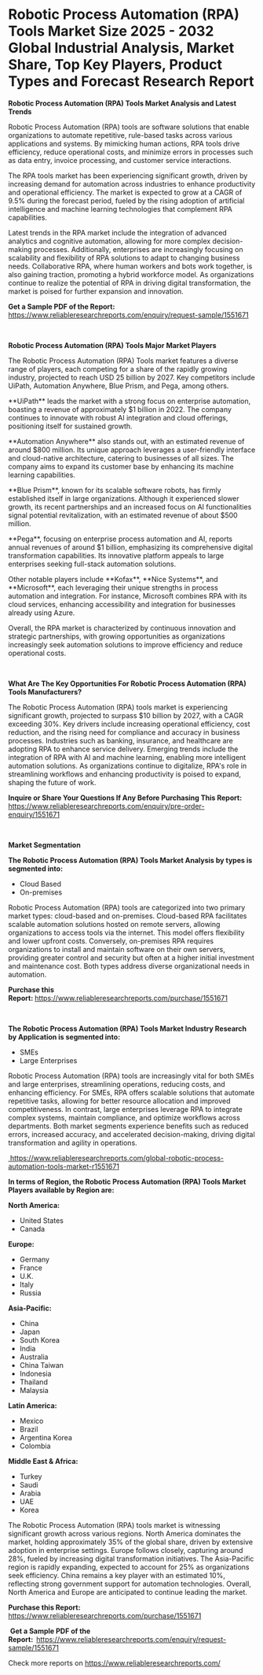 <p><h1>Robotic Process Automation (RPA) Tools Market Size 2025 - 2032 Global Industrial Analysis, Market Share, Top Key Players, Product Types and Forecast Research Report</h1></p><p><strong>Robotic Process Automation (RPA) Tools Market Analysis and Latest Trends</strong></p>
<p><p>Robotic Process Automation (RPA) tools are software solutions that enable organizations to automate repetitive, rule-based tasks across various applications and systems. By mimicking human actions, RPA tools drive efficiency, reduce operational costs, and minimize errors in processes such as data entry, invoice processing, and customer service interactions.</p><p>The RPA tools market has been experiencing significant growth, driven by increasing demand for automation across industries to enhance productivity and operational efficiency. The market is expected to grow at a CAGR of 9.5% during the forecast period, fueled by the rising adoption of artificial intelligence and machine learning technologies that complement RPA capabilities.</p><p>Latest trends in the RPA market include the integration of advanced analytics and cognitive automation, allowing for more complex decision-making processes. Additionally, enterprises are increasingly focusing on scalability and flexibility of RPA solutions to adapt to changing business needs. Collaborative RPA, where human workers and bots work together, is also gaining traction, promoting a hybrid workforce model. As organizations continue to realize the potential of RPA in driving digital transformation, the market is poised for further expansion and innovation.</p></p>
<p><strong>Get a Sample PDF of the Report:&nbsp;</strong> <a href="https://www.reliableresearchreports.com/enquiry/request-sample/1551671?utm_campaign=3061&utm_medium=2&utm_source=Github&utm_content=ia&utm_term=11032025&utm_id=robotic-process-automation-rpa-tools">https://www.reliableresearchreports.com/enquiry/request-sample/1551671</a></p>
<p>&nbsp;</p>
<p><strong>Robotic Process Automation (RPA) Tools Major Market Players</strong></p>
<p><p>The Robotic Process Automation (RPA) Tools market features a diverse range of players, each competing for a share of the rapidly growing industry, projected to reach USD 25 billion by 2027. Key competitors include UiPath, Automation Anywhere, Blue Prism, and Pega, among others.</p><p>**UiPath** leads the market with a strong focus on enterprise automation, boasting a revenue of approximately $1 billion in 2022. The company continues to innovate with robust AI integration and cloud offerings, positioning itself for sustained growth.</p><p>**Automation Anywhere** also stands out, with an estimated revenue of around $800 million. Its unique approach leverages a user-friendly interface and cloud-native architecture, catering to businesses of all sizes. The company aims to expand its customer base by enhancing its machine learning capabilities.</p><p>**Blue Prism**, known for its scalable software robots, has firmly established itself in large organizations. Although it experienced slower growth, its recent partnerships and an increased focus on AI functionalities signal potential revitalization, with an estimated revenue of about $500 million.</p><p>**Pega**, focusing on enterprise process automation and AI, reports annual revenues of around $1 billion, emphasizing its comprehensive digital transformation capabilities. Its innovative platform appeals to large enterprises seeking full-stack automation solutions.</p><p>Other notable players include **Kofax**, **Nice Systems**, and **Microsoft**, each leveraging their unique strengths in process automation and integration. For instance, Microsoft combines RPA with its cloud services, enhancing accessibility and integration for businesses already using Azure.</p><p>Overall, the RPA market is characterized by continuous innovation and strategic partnerships, with growing opportunities as organizations increasingly seek automation solutions to improve efficiency and reduce operational costs.</p></p>
<p>&nbsp;</p>
<p><strong>What Are The Key Opportunities For Robotic Process Automation (RPA) Tools Manufacturers?</strong></p>
<p><p>The Robotic Process Automation (RPA) tools market is experiencing significant growth, projected to surpass $10 billion by 2027, with a CAGR exceeding 30%. Key drivers include increasing operational efficiency, cost reduction, and the rising need for compliance and accuracy in business processes. Industries such as banking, insurance, and healthcare are adopting RPA to enhance service delivery. Emerging trends include the integration of RPA with AI and machine learning, enabling more intelligent automation solutions. As organizations continue to digitalize, RPA's role in streamlining workflows and enhancing productivity is poised to expand, shaping the future of work.</p></p>
<p><strong>Inquire or Share Your Questions If Any Before Purchasing This Report:</strong> <a href="https://www.reliableresearchreports.com/enquiry/pre-order-enquiry/1551671?utm_campaign=3061&utm_medium=2&utm_source=Github&utm_content=ia&utm_term=11032025&utm_id=robotic-process-automation-rpa-tools">https://www.reliableresearchreports.com/enquiry/pre-order-enquiry/1551671</a></p>
<p>&nbsp;</p>
<p><strong>Market Segmentation</strong></p>
<p><strong>The Robotic Process Automation (RPA) Tools Market Analysis by types is segmented into:</strong></p>
<p><ul><li>Cloud Based</li><li>On-premises</li></ul></p>
<p><p>Robotic Process Automation (RPA) tools are categorized into two primary market types: cloud-based and on-premises. Cloud-based RPA facilitates scalable automation solutions hosted on remote servers, allowing organizations to access tools via the internet. This model offers flexibility and lower upfront costs. Conversely, on-premises RPA requires organizations to install and maintain software on their own servers, providing greater control and security but often at a higher initial investment and maintenance cost. Both types address diverse organizational needs in automation.</p></p>
<p><strong>Purchase this Report:&nbsp;</strong><a href="https://www.reliableresearchreports.com/purchase/1551671?utm_campaign=3061&utm_medium=2&utm_source=Github&utm_content=ia&utm_term=11032025&utm_id=robotic-process-automation-rpa-tools">https://www.reliableresearchreports.com/purchase/1551671</a></p>
<p>&nbsp;</p>
<p><strong>The Robotic Process Automation (RPA) Tools Market Industry Research by Application is segmented into:</strong></p>
<p><ul><li>SMEs</li><li>Large Enterprises</li></ul></p>
<p><p>Robotic Process Automation (RPA) tools are increasingly vital for both SMEs and large enterprises, streamlining operations, reducing costs, and enhancing efficiency. For SMEs, RPA offers scalable solutions that automate repetitive tasks, allowing for better resource allocation and improved competitiveness. In contrast, large enterprises leverage RPA to integrate complex systems, maintain compliance, and optimize workflows across departments. Both market segments experience benefits such as reduced errors, increased accuracy, and accelerated decision-making, driving digital transformation and agility in operations.</p></p>
<p><a href="https://www.reliableresearchreports.com/global-robotic-process-automation-tools-market-r1551671?utm_campaign=3061&utm_medium=2&utm_source=Github&utm_content=ia&utm_term=11032025&utm_id=robotic-process-automation-rpa-tools">&nbsp;https://www.reliableresearchreports.com/global-robotic-process-automation-tools-market-r1551671</a></p>
<p><strong>In terms of Region, the Robotic Process Automation (RPA) Tools Market Players available by Region are:</strong></p>
<p>
    <p> <strong> North America: </strong>
        <ul>
            <li>United States</li>
            <li>Canada</li>
        </ul>
        </p> 
    <p> <strong> Europe: </strong>
        <ul>
            <li>Germany</li>
            <li>France</li>
            <li>U.K.</li>
            <li>Italy</li>
            <li>Russia</li>
        </ul>
        </p> 
    <p> <strong> Asia-Pacific: </strong>
        <ul>
            <li>China</li>
            <li>Japan</li>
            <li>South Korea</li>
            <li>India</li>
            <li>Australia</li>
            <li>China Taiwan</li>
            <li>Indonesia</li>
            <li>Thailand</li>
            <li>Malaysia</li>
        </ul>
        </p> 
    <p> <strong> Latin America: </strong>
        <ul>
            <li>Mexico</li>
            <li>Brazil</li>
            <li>Argentina Korea</li>
            <li>Colombia</li>
        </ul>
        </p> 
    <p> <strong> Middle East & Africa: </strong>
        <ul>
            <li>Turkey</li>
            <li>Saudi</li>
            <li>Arabia</li>
            <li>UAE</li>
            <li>Korea</li>
        </ul>
    </p>
    </p>
<p><p>The Robotic Process Automation (RPA) tools market is witnessing significant growth across various regions. North America dominates the market, holding approximately 35% of the global share, driven by extensive adoption in enterprise settings. Europe follows closely, capturing around 28%, fueled by increasing digital transformation initiatives. The Asia-Pacific region is rapidly expanding, expected to account for 25% as organizations seek efficiency. China remains a key player with an estimated 10%, reflecting strong government support for automation technologies. Overall, North America and Europe are anticipated to continue leading the market.</p></p>
<p><strong>Purchase this Report: </strong><a href="https://www.reliableresearchreports.com/purchase/1551671?utm_campaign=3061&utm_medium=2&utm_source=Github&utm_content=ia&utm_term=11032025&utm_id=robotic-process-automation-rpa-tools">https://www.reliableresearchreports.com/purchase/1551671</a></p>
<p>&nbsp;<strong>Get a Sample PDF of the Report:&nbsp;&nbsp;</strong><a href="https://www.reliableresearchreports.com/enquiry/request-sample/1551671?utm_campaign=3061&utm_medium=2&utm_source=Github&utm_content=ia&utm_term=11032025&utm_id=robotic-process-automation-rpa-tools">https://www.reliableresearchreports.com/enquiry/request-sample/1551671</a></p>
<p><strong></strong></p>
<p>Check more reports on <a href="https://www.reliableresearchreports.com/?utm_campaign=3061&utm_medium=2&utm_source=Github&utm_content=ia&utm_term=11032025&utm_id=robotic-process-automation-rpa-tools">https://www.reliableresearchreports.com/</a></p>